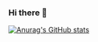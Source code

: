 ### Hi there 👋

[![Anurag's GitHub stats](https://github-readme-stats.vercel.app/api?username=cn-liutailin)](https://github.com/anuraghazra/github-readme-stats)

<!--
**cn-liutailin/cn-liutailin** is a ✨ _special_ ✨ repository because its `README.md` (this file) appears on your GitHub profile.

Here are some ideas to get you started:

- 🔭 I’m currently working on ...
- 🌱 I’m currently learning ...
- 👯 I’m looking to collaborate on ...
- 🤔 I’m looking for help with ...
- 💬 Ask me about ...
- 📫 How to reach me: ...
- 😄 Pronouns: ...
- ⚡ Fun fact: ...
-->
